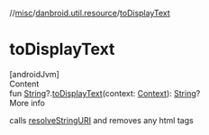 //[misc](../../index.md)/[danbroid.util.resource](index.md)/[toDisplayText](to-display-text.md)



# toDisplayText  
[androidJvm]  
Content  
fun [String](https://kotlinlang.org/api/latest/jvm/stdlib/kotlin/-string/index.html)?.[toDisplayText](to-display-text.md)(context: [Context](https://developer.android.com/reference/kotlin/android/content/Context.html)): [String](https://kotlinlang.org/api/latest/jvm/stdlib/kotlin/-string/index.html)?  
More info  


calls [resolveStringURI](resolve-string-u-r-i.md) and removes any html tags

  




